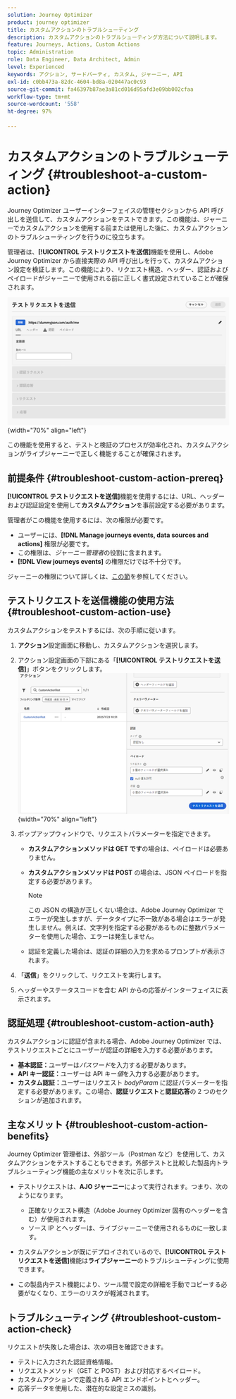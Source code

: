 ```yaml
---
solution: Journey Optimizer
product: journey optimizer
title: カスタムアクションのトラブルシューティング
description: カスタムアクションのトラブルシューティング方法について説明します。
feature: Journeys, Actions, Custom Actions
topic: Administration
role: Data Engineer, Data Architect, Admin
level: Experienced
keywords: アクション, サードパーティ, カスタム, ジャーニー, API
exl-id: c0bb473a-82dc-4604-bd8a-020447ac0c93
source-git-commit: fa46397b87ae3a81cd016d95afd3e09bb002cfaa
workflow-type: tm+mt
source-wordcount: '558'
ht-degree: 97%

---
```


# カスタムアクションのトラブルシューティング {#troubleshoot-a-custom-action}

Journey Optimizer ユーザーインターフェイスの管理セクションから API 呼び出しを送信して、カスタムアクションをテストできます。この機能は、ジャーニーでカスタムアクションを使用する前または使用した後に、カスタムアクションのトラブルシューティングを行うのに役立ちます。

管理者は、**[!UICONTROL テストリクエストを送信]**&#x200B;機能を使用し、Adobe Journey Optimizer から直接実際の API 呼び出しを行って、カスタムアクション設定を検証します。この機能により、リクエスト構造、ヘッダー、認証およびペイロードがジャーニーで使用される前に正しく書式設定されていることが確保されます。

![](assets/send-test-request.png){width="70%" align="left"}

この機能を使用すると、テストと検証のプロセスが効率化され、カスタムアクションがライブジャーニーで正しく機能することが確保されます。

## 前提条件 {#troubleshoot-custom-action-prereq}

**[!UICONTROL テストリクエストを送信]**&#x200B;機能を使用するには、URL、ヘッダーおよび認証設定を使用して&#x200B;**カスタムアクション**&#x200B;を事前設定する必要があります。

管理者がこの機能を使用するには、次の権限が必要です。

* ユーザーには、**[!DNL Manage journeys events, data sources and actions]** 権限が必要です。
* この権限は、*ジャーニー管理者*&#x200B;の役割に含まれます。
* **[!DNL View journeys events]** の権限だけでは不十分です。

ジャーニーの権限について詳しくは、[この節](../administration/high-low-permissions.md#journey-capability)を参照してください。

## テストリクエストを送信機能の使用方法 {#troubleshoot-custom-action-use}

カスタムアクションをテストするには、次の手順に従います。

1. **アクション**&#x200B;設定画面に移動し、カスタムアクションを選択します。
1. アクション設定画面の下部にある「**[!UICONTROL テストリクエストを送信]**」ボタンをクリックします。
   ![アクション設定パネルの「テストリクエストを送信」ボタン](assets/test-request.png){width="70%" align="left"}
1. ポップアップウィンドウで、リクエストパラメーターを指定できます。

   * **カスタムアクションメソッドは GET です**&#x200B;の場合は、ペイロードは必要ありません。
   * **カスタムアクションメソッドは POST** の場合は、JSON ペイロードを指定する必要があります。

     >[!NOTE]
     >
     >この JSON の構造が正しくない場合は、Adobe Journey Optimizer でエラーが発生しますが、データタイプに不一致がある場合はエラーが発生しません。例えば、文字列を指定する必要があるものに整数パラメーターを使用した場合、エラーは発生しません。

   * 認証を定義した場合は、認証の詳細の入力を求めるプロンプトが表示されます。

1. 「**送信**」をクリックして、リクエストを実行します。
1. ヘッダーやステータスコードを含む API からの応答がインターフェイスに表示されます。

## 認証処理 {#troubleshoot-custom-action-auth}

カスタムアクションに認証が含まれる場合、Adobe Journey Optimizer では、テストリクエストごとにユーザーが認証の詳細を入力する必要があります。

* **基本認証：**&#x200B;ユーザーは&#x200B;*パスワード*&#x200B;を入力する必要があります。
* **API キー認証：**&#x200B;ユーザーは API キー&#x200B;*値*&#x200B;を入力する必要があります。
* **カスタム認証：**&#x200B;ユーザーはリクエスト *bodyParam* に認証パラメーターを指定する必要があります。この場合、**認証リクエスト**&#x200B;と&#x200B;**認証応答**&#x200B;の 2 つのセクションが追加されます。

## 主なメリット {#troubleshoot-custom-action-benefits}

Journey Optimizer 管理者は、外部ツール（Postman など）を使用して、カスタムアクションをテストすることもできます。外部テストと比較した製品内トラブルシューティング機能の主なメリットを次に示します。

* テストリクエストは、**AJO ジャーニー**&#x200B;によって実行されます。つまり、次のようになります。

   * 正確なリクエスト構造（Adobe Journey Optimizer 固有のヘッダーを含む）が使用されます。
   * ソース IP とヘッダーは、ライブジャーニーで使用されるものに一致します。

* カスタムアクションが既にデプロイされているので、**[!UICONTROL テストリクエストを送信]**&#x200B;機能は&#x200B;**ライブジャーニー**&#x200B;のトラブルシューティングに使用できます。

* この製品内テスト機能により、ツール間で設定の詳細を手動でコピーする必要がなくなり、エラーのリスクが軽減されます。

## トラブルシューティング {#troubleshoot-custom-action-check}

リクエストが失敗した場合は、次の項目を確認できます。

* テストに入力された認証資格情報。
* リクエストメソッド（GET と POST）および対応するペイロード。
* カスタムアクションで定義される API エンドポイントとヘッダー。
* 応答データを使用した、潜在的な設定ミスの識別。
